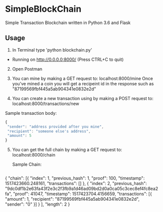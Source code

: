 # SimpleBlockChain
Simple Transaction Blockchain written in Python 3.6 and Flask

## Usage
1. In Terminal type 'python blockchain.py'
* Running on http://0.0.0.0:8000/ (Press CTRL+C to quit)

2. Open Postman

3. You can mine by making a GET request to: localhost:8000/mine
Once you've mined a coin you will get a recipeint id in the response such as "87199569fbf445a5ab904341e0832e2d"

4. You can create a new transaction using by making a POST request to: localhost:8000/transactions/new

  Sample transaction body:
   ```javascript
{
    "sender": "address provided after you mine",
    "recipient": "someone else's address",
    "amount": 5
}
```

5. You can get the full chain by making a GET request to: localhost:8000/chain
 
   Sample Chain:
   ```javascript
{
    "chain": [{
            "index": 1,
            "previous_hash": 1,
            "proof": 100,
            "timestamp": 1517423660.248161,
            "transactions": []
        },
        {
            "index": 2,
            "previous_hash": "9dc0df1b2e63fa43f2e3c2f3fb9a1d46ad09bd2d0a0ca05c3cec8ef4fc8ea2fa",
            "proof": 41047,
            "timestamp": 1517423704.4156659,
            "transactions": [{
                "amount": 1,
                "recipient": "87199569fbf445a5ab904341e0832e2d",
                "sender": "0"
            }]
        }
    ],
    "length": 2
}
```

